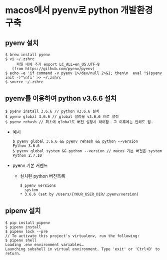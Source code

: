 # macos에서 pyenv로 python 개발환경 구축

## pyenv 설치

```
$ brew install pyenv
$ vi ~/.zshrc
	 파일 내에 추가 export LC_ALL=en_US.UTF-8
   (from https://github.com/pyenv/pyenv)
$ echo -e 'if command -v pyenv 1>/dev/null 2>&1; then\n  eval "$(pyenv init -)"\nfi' >> ~/.zshrc
$ source ~/.zshrc
```

## pyenv를 이용하여 python v3.6.6 설치

```
$ pyenv install 3.6.6 // python v3.6.6 설치
$ pyenv global 3.6.6 // global 설정을 v3.6.6 으로 설정 
$ pyenv rehash // 최초에 global로 버전 설정시 해야함. 그 이후에는 안해도 됨.
```

- 예시

  ```
  $ pyenv global 3.6.6 && pyenv rehash && python --version
  Python 3.6.6
  $ pyenv global system && python --version // macos 기본 버전은 system
  Python 2.7.10
  ```

- pyenv 기본 커멘드
  - 설치된 python 버전목록
    ```
    $ pyenv versions
      system
    * 3.6.6 (set by /Users/{YOUR_USER_DIR/.pyenv/version)
    ```

## pipenv 설치

```
$ pip install pipenv
$ pipenv install
$ pipenv lock --pre
// To activate this project's virtualenv, run the following:
$ pipenv shell 
Loading .env environment variables…
Launching subshell in virtual environment. Type 'exit' or 'Ctrl+D' to return.
```
